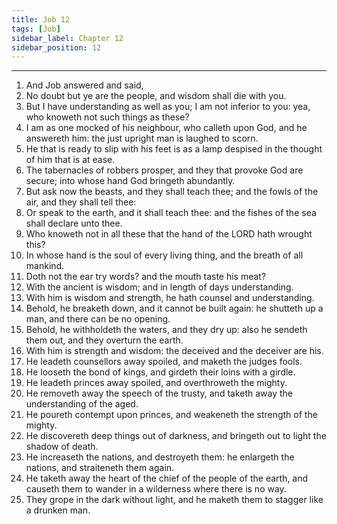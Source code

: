 ```yaml
---
title: Job 12
tags: [Job]
sidebar_label: Chapter 12
sidebar_position: 12
---
```


---
1. And Job answered and said,
2. No doubt but ye are the people, and wisdom shall die with you.
3. But I have understanding as well as you; I am not inferior to you: yea, who knoweth not such things as these?
4. I am as one mocked of his neighbour, who calleth upon God, and he answereth him: the just upright man is laughed to scorn.
5. He that is ready to slip with his feet is as a lamp despised in the thought of him that is at ease.
6. The tabernacles of robbers prosper, and they that provoke God are secure; into whose hand God bringeth abundantly.
7. But ask now the beasts, and they shall teach thee; and the fowls of the air, and they shall tell thee:
8. Or speak to the earth, and it shall teach thee: and the fishes of the sea shall declare unto thee.
9. Who knoweth not in all these that the hand of the LORD hath wrought this?
10. In whose hand is the soul of every living thing, and the breath of all mankind.
11. Doth not the ear try words? and the mouth taste his meat?
12. With the ancient is wisdom; and in length of days understanding.
13. With him is wisdom and strength, he hath counsel and understanding.
14. Behold, he breaketh down, and it cannot be built again: he shutteth up a man, and there can be no opening.
15. Behold, he withholdeth the waters, and they dry up: also he sendeth them out, and they overturn the earth.
16. With him is strength and wisdom: the deceived and the deceiver are his.
17. He leadeth counsellors away spoiled, and maketh the judges fools.
18. He looseth the bond of kings, and girdeth their loins with a girdle.
19. He leadeth princes away spoiled, and overthroweth the mighty.
20. He removeth away the speech of the trusty, and taketh away the understanding of the aged.
21. He poureth contempt upon princes, and weakeneth the strength of the mighty.
22. He discovereth deep things out of darkness, and bringeth out to light the shadow of death.
23. He increaseth the nations, and destroyeth them: he enlargeth the nations, and straiteneth them again.
24. He taketh away the heart of the chief of the people of the earth, and causeth them to wander in a wilderness where there is no way.
25. They grope in the dark without light, and he maketh them to stagger like a drunken man.